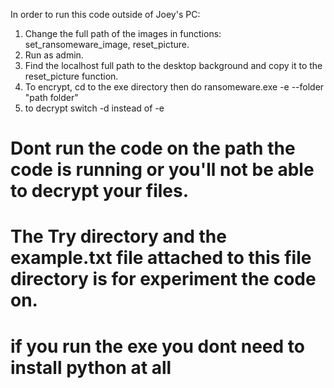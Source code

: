 In order to run this code outside of Joey's PC:
1. Change the full path of the images in functions: set_ransomeware_image, reset_picture.
2. Run as admin.
3. Find the localhost full path to the desktop background and copy it to the reset_picture function.
4. To encrypt, cd to the exe directory then do ransomeware.exe -e --folder "path folder"
5. to decrypt switch -d instead of -e

# Dont run the code on the path the code is running or you'll not be able to decrypt your files.
# The Try directory and the example.txt file attached to this file directory is for experiment the code on.
# if you run the exe you dont need to install python at all
